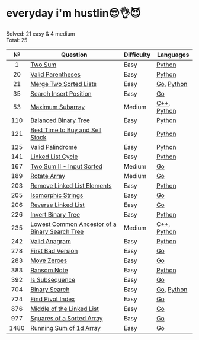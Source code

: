 # everyday i'm hustlin😎👌😈

Solved: 21 easy & 4 medium  
Total: 25

| №    |                                                 Question                                                | Difficulty |                                                                   Languages                                                                  |
| :--: |                                                ----------                                               | ---------  |                                                                   ---------                                                                  |
| 1    | [Two Sum](https://leetcode.com/problems/two-sum/)                                                                                             | Easy       | [Python](/problems/1.%20Two%20Sum/python/solve.py)                                                                                                                                                         |
| 20   | [Valid Parentheses](https://leetcode.com/problems/valid-parentheses/)                                                                         | Easy       | [Python](/problems/20.%20Valid%20parentheses/python/solve.py)                                                                                                                                              |
| 21   | [Merge Two Sorted Lists](https://leetcode.com/problems/merge-two-sorted-lists/)                                                               | Easy       | [Go](/problems/21.%20Merge%20Two%20Sorted%20Lists/golang/main.go), [Python](/problems/21.%20Merge%20Two%20Sorted%20Lists/python/solve.py)                                                                  |
| 35   | [Search Insert Position](https://leetcode.com/problems/search-insert-position/)                                                               | Easy       | [Go](/problems/35.%20Search%20Insert%20Position/golang/main.go)                                                                                                                                            |
| 53   | [Maximum Subarray](https://leetcode.com/problems/maximum-subarray/)                                                                           | Medium     | [C++](/problems/53.%20Maximum%20Subarray/c++/main.cpp), [Python](/problems/53.%20Maximum%20Subarray/python/solve.py)                                                                                       |
| 110  | [Balanced Binary Tree](https://leetcode.com/problems/balanced-binary-tree/)                                                                   | Easy       | [Python](/problems/110.%20Balanced%20Binary%20Tree/python/solve.py)                                                                                                                                        |
| 121  | [Best Time to Buy and Sell Stock](https://leetcode.com/problems/best-time-to-buy-and-sell-stock/)                                             | Easy       | [Python](/problems/121.%20Best%20Time%20to%20Buy%20and%20Sell%20Stock/python/solve.py)                                                                                                                     |
| 125  | [Valid Palindrome](https://leetcode.com/problems/valid-palindrome/)                                                                           | Easy       | [Python](/problems/125.%20Valid%20Palindrome/python/solve.py)                                                                                                                                              |
| 141  | [Linked List Cycle](https://leetcode.com/problems/linked-list-cycle/)                                                                         | Easy       | [Python](/problems/141.%20Linked%20List%20Cycle/python/solve.py)                                                                                                                                           |
| 167  | [Two Sum II - Input Sorted](https://leetcode.com/problems/two-sum-ii-input-array-is-sorted/)                                                  | Medium     | [Go](/problems/167.%20Two%20Sum%20II%20-%20Input%20Array%20Is%20Sorted/golang/main.go)                                                                                                                     |
| 189  | [Rotate Array](https://leetcode.com/problems/rotate-array/)                                                                                   | Medium     | [Go](/problems/189.%20Rotate%20Array/golang/main.go)                                                                                                                                                       |
| 203  | [Remove Linked List Elements](https://leetcode.com/problems/remove-linked-list-elements/)                                                     | Easy       | [Python](/problems/203.%20Remove%20Linked%20List%20Elements/python/solve.py)                                                                                                                               |
| 205  | [Isomorphic Strings](https://leetcode.com/problems/isomorphic-strings/)                                                                       | Easy       | [Go](/problems/205.%20Isomorphic%20Strings/golang/main.go)                                                                                                                                                 |
| 206  | [Reverse Linked List](https://leetcode.com/problems/reverse-linked-list/)                                                                     | Easy       | [Go](/problems/206.%20Reverse%20Linked%20List/golang/main.go)                                                                                                                                              |
| 226  | [Invert Binary Tree](https://leetcode.com/problems/invert-binary-tree/)                                                                       | Easy       | [Python](/problems/226.%20Invert%20Binary%20Tree/python/solve.py)                                                                                                                                          |
| 235  | [Lowest Common Ancestor of a Binary Search Tree](https://leetcode.com/problems/lowest-common-ancestor-of-a-binary-search-tree/description/)   | Medium     | [C++](/problems/235.%20Lowest%20Common%20Ancestor%20of%20a%20Binary%20Search%20Tree/c++/main.cpp), [Python](/problems/235.%20Lowest%20Common%20Ancestor%20of%20a%20Binary%20Search%20Tree/python/solve.py) |
| 242  | [Valid Anagram](https://leetcode.com/problems/valid-anagram/)                                                                                 | Easy       | [Python](/problems/242.%20Valid%20Anagram/python/solve.py)                                                                                                                                                 |
| 278  | [First Bad Version](https://leetcode.com/problems/first-bad-version/)                                                                         | Easy       | [Go](/problems/278.%20First%20Bad%20Version/golang/main.go)                                                                                                                                                |
| 283  | [Move Zeroes](https://leetcode.com/problems/move-zeroes/)                                                                                     | Easy       | [Go](/problems/283.%20Move%20Zeroes/golang/main.go)                                                                                                                                                        |
| 383  | [Ransom Note](https://leetcode.com/problems/ransom-note/)                                                                                     | Easy       | [Python](/problems/383.%20Ransom%20Note/python/solve.py)                                                                                                                                                   |
| 392  | [Is Subsequence](https://leetcode.com/problems/is-subsequence/)                                                                               | Easy       | [Go](/problems/392.%20Is%20Subsequence/golang/main.go)                                                                                                                                                     |
| 704  | [Binary Search](https://leetcode.com/problems/binary-search/)                                                                                 | Easy       | [Go](/problems/704.%20Binary%20Search/golang/main.go), [Python](/problems/704.%20Binary%20Search/python/solve.py)                                                                                          |
| 724  | [Find Pivot Index](https://leetcode.com/problems/find-pivot-index/)                                                                           | Easy       | [Go](/problems/724.%20Find%20Pivot%20Index/golang/main.go)                                                                                                                                                 |
| 876  | [Middle of the Linked List](https://leetcode.com/problems/middle-of-the-linked-list/)                                                         | Easy       | [Go](/problems/876.%20Middle%20of%20the%20linked%20list/golang/main.go)                                                                                                                                    |
| 977  | [Squares of a Sorted Array](https://leetcode.com/problems/squares-of-a-sorted-array/)                                                         | Easy       | [Go](/problems/977.%20Squares%20of%20a%20Sorted%20Array/golang/main.go)                                                                                                                                    |
| 1480 | [Running Sum of 1d Array](https://leetcode.com/problems/running-sum-of-1d-array/)                                                             | Easy       | [Go](/problems/1480.%20Running%20Sum%20of%201d%20Array/golang/main.go)                                                                                                                                     |



